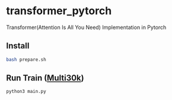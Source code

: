 # transformer_pytorch
Transformer(Attention Is All You Need) Implementation in Pytorch

## Install
```bash
bash prepare.sh
```

## Run Train ([Multi30k](https://github.com/multi30k/dataset))
```bash
python3 main.py
```

